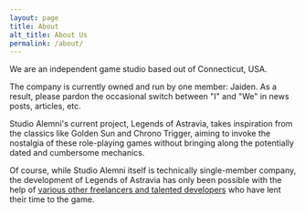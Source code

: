 ```yaml
---
layout: page
title: About
alt_title: About Us
permalink: /about/
---
```


We are an independent game studio based out of Connecticut, USA.

The company is currently owned and run by one member: Jaiden. As a result, please pardon the occasional switch between "I" and "We" in news posts, articles, etc. 

Studio Alemni's current project, Legends of Astravia, takes inspiration from the classics like Golden Sun and Chrono Trigger, aiming to invoke the nostalgia of these role-playing games without bringing along the potentially dated and cumbersome mechanics. 

Of course, while Studio Alemni itself is technically single-member company, the development of Legends of Astravia has only been possible with the help of [various other freelancers and talented developers]() who have lent their time to the game.